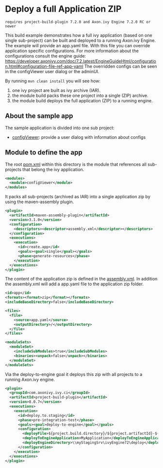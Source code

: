 # Deploy a full Application ZIP
`requires project-build-plugin 7.2.0 and Axon.ivy Engine 7.2.0 RC or newer` 

This build example demonstrates how a full ivy application (based on one single sub-project) can be built and deployed to a running Axon.ivy Engine.
The example will provide an app.yaml file. With this file you can override application specific configurations. 
For more information about the configurations consult the engine guide: https://developer.axonivy.com/doc/7.2.latest/EngineGuideHtml/configuration.html#configuration-file-ref-app-yaml
The overridden configs can be seen in the configViewer user dialog or the adminUI.

By running `mvn clean install` you will see how:
1. one ivy project are built as ivy archive (IAR).
1. the module build packs these one project into a single (ZIP) archive.
1. the module build deploys the full application (ZIP) to a running engine.

## About the sample app
The sample application is divided into one sub project:
- [configViewer](configViewer/pom.xml): provide a user dialog with information about configs

## Module to define the app
The root [pom.xml](pom.xml) within this directory is the module that references all sub-projects that belong the ivy application.
```xml
<modules>
  <module>configViewer</module>
</modules>
```

It packs all sub-projects (archived as IAR) into a single application zip by using the maven-assembly plugin. 
```xml
<plugin>
  <artifactId>maven-assembly-plugin</artifactId>
  <version>3.1.0</version>
  <configuration>
    <descriptors><descriptor>assembly.xml</descriptor></descriptors>
  </configuration>
  <executions>
    <execution>
      <id>create.app</id>
      <goals><goal>single</goal></goals>
      <phase>generate-resources</phase>
    </execution>
  </executions>
</plugin>
```

The content of the application zip is defined in the [assembly.xml](assembly.xml).
In addition the assembly.xml will add a app.yaml file to the application zip folder.
```xml
<id>app</id>
<formats><format>zip</format></formats>
<includeBaseDirectory>false</includeBaseDirectory>

<files>
  <file>
    <source>app.yaml</source>
    <outputDirectory>/</outputDirectory> 
  </file>
</files>

<moduleSets>
  <moduleSet>
    <includeSubModules>true</includeSubModules>
    <binaries><unpack>false</unpack></binaries>
  </moduleSet>
</moduleSets>
```

Via the deploy-to-engine goal it deploys this zip with all projects to a running Axon.ivy engine.
```xml
<plugin>
  <groupId>com.axonivy.ivy.ci</groupId>
  <artifactId>project-build-plugin</artifactId>
  <version>8.0.7</version>
  <executions>
    <execution>
      <id>deploy.to.staging</id>
      <phase>pre-integration-test</phase>
      <goals><goal>deploy-to-engine</goal></goals>
      <configuration>
        <deployFile>${project.build.directory}/${project.artifactId}-${project.version}-app.zip</deployFile>
        <deployToEngineApplication>MyApplication</deployToEngineApplication>
        <deployEngineDirectory>\\myStagingSrv\ivyEngine72\deploy</deployEngineDirectory>
      </configuration>
    </execution>
  </executions>
</plugin>
```
